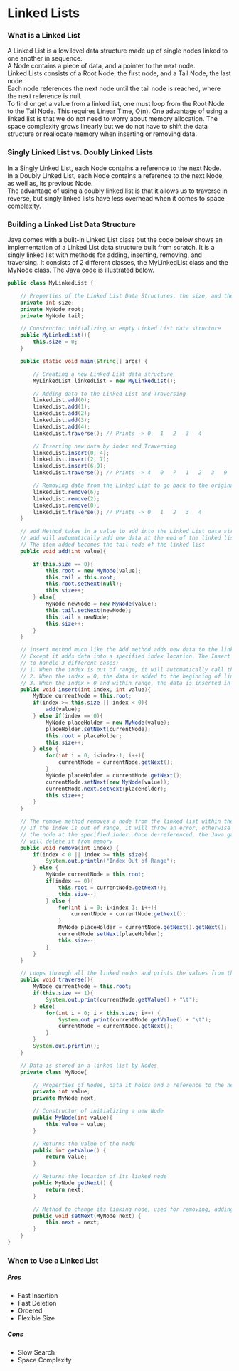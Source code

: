 # Linked Lists  

### What is a Linked List  

A Linked List is a low level data structure made up of single nodes linked to one another in sequence.  
A Node contains a piece of data, and a pointer to the next node.  
Linked Lists consists of a Root Node, the first node, and a Tail Node, the last node.  
Each node references the next node until the tail node is reached, where the next reference is null.  
To find or get a value from a linked list, one must loop from the Root Node to the Tail Node. This requires Linear Time, O(n). One advantage of using a linked list is that we do not need to worry about memory allocation. The space complexity grows linearly but we do not have to shift the data structure or reallocate memory when inserting or removing data.  

### Singly Linked List vs. Doubly Linked Lists  

In a Singly Linked List, each Node contains a reference to the next Node.  
In a Doubly Linked List, each Node contains a reference to the next Node, as well as, its previous Node.  
The advantage of using a doubly linked list is that it allows us to traverse in reverse, but singly linked lists have less overhead when it comes to space complexity.  

### Building a Linked List Data Structure  

Java comes with a built-in Linked List class but the code below shows an implementation of a Linked List data structure built from scratch. It is a singly linked list with methods for adding, inserting, removing, and traversing. It consists of 2 different classes, the MyLinkedList class and the MyNode class. The [Java code](./src/datastructures/linkedlists/MyLinkedList.java) is illustrated below.  

```Java
public class MyLinkedList {

    // Properties of the Linked List Data Structures, the size, and the pointers to the root and tail Nodes
    private int size;
    private MyNode root;
    private MyNode tail;

    // Constructor initializing an empty Linked List data structure
    public MyLinkedList(){
        this.size = 0;
    }

    public static void main(String[] args) {

        // Creating a new Linked List data structure
        MyLinkedList linkedList = new MyLinkedList();

        // Adding data to the Linked List and Traversing
        linkedList.add(0);
        linkedList.add(1);
        linkedList.add(2);
        linkedList.add(3);
        linkedList.add(4);
        linkedList.traverse(); // Prints -> 0	1	2	3	4

        // Inserting new data by index and Traversing
        linkedList.insert(0, 4);
        linkedList.insert(2, 7);
        linkedList.insert(6,9);
        linkedList.traverse(); // Prints -> 4	0	7	1	2	3	9	4

        // Removing data from the Linked List to go back to the original
        linkedList.remove(6);
        linkedList.remove(2);
        linkedList.remove(0);
        linkedList.traverse(); // Prints -> 0	1	2	3	4
    }

    // add Method takes in a value to add into the Linked List data structure
    // add will automatically add new data at the end of the linked list
    // The item added becomes the tail node of the linked list
    public void add(int value){

        if(this.size == 0){
            this.root = new MyNode(value);
            this.tail = this.root;
            this.root.setNext(null);
            this.size++;
        } else{
            MyNode newNode = new MyNode(value);
            this.tail.setNext(newNode);
            this.tail = newNode;
            this.size++;
        }
    }

    // insert method much like the Add method adds new data to the linked list
    // Except it adds data into a specified index location. The Insert method needs
    // to handle 3 different cases:
    // 1. When the index is out of range, it will automatically call the add method
    // 2. When the index = 0, the data is added to the beginning of linked list, which becomes the new root node
    // 3. When the index > 0 and within range, the data is inserted in place
    public void insert(int index, int value){
        MyNode currentNode = this.root;
        if(index >= this.size || index < 0){
            add(value);
        } else if(index == 0){
            MyNode placeHolder = new MyNode(value);
            placeHolder.setNext(currentNode);
            this.root = placeHolder;
            this.size++;
        } else {
            for(int i = 0; i<index-1; i++){
                currentNode = currentNode.getNext();
            }
            MyNode placeHolder = currentNode.getNext();
            currentNode.setNext(new MyNode(value));
            currentNode.next.setNext(placeHolder);
            this.size++;
        }
    }

    // The remove method removes a node from the linked list within the specified index
    // If the index is out of range, it will throw an error, otherwise it will de-reference
    // the node at the specified index. Once de-referenced, the Java garbage collection
    // will delete it from memory
    public void remove(int index) {
        if(index < 0 || index >= this.size){
            System.out.println("Index Out of Range");
        } else {
            MyNode currentNode = this.root;
            if(index == 0){
                this.root = currentNode.getNext();
                this.size--;
            } else {
                for(int i = 0; i<index-1; i++){
                    currentNode = currentNode.getNext();
                }
                MyNode placeHolder = currentNode.getNext().getNext();
                currentNode.setNext(placeHolder);
                this.size--;
            }
        }
    }

    // Loops through all the linked nodes and prints the values from the root node to the tail node
    public void traverse(){
        MyNode currentNode = this.root;
        if(this.size == 1){
            System.out.print(currentNode.getValue() + "\t");
        } else{
            for(int i = 0; i < this.size; i++) {
                System.out.print(currentNode.getValue() + "\t");
                currentNode = currentNode.getNext();
            }
        }
        System.out.println();
    }

    // Data is stored in a linked list by Nodes
    private class MyNode{

        // Properties of Nodes, data it holds and a reference to the next linked node
        private int value;
        private MyNode next;

        // Constructor of initializing a new Node
        public MyNode(int value){
            this.value = value;
        }

        // Returns the value of the node
        public int getValue() {
            return value;
        }

        // Returns the location of its linked node
        public MyNode getNext() {
            return next;
        }

        // Method to change its linking node, used for removing, adding, and inserting data
        public void setNext(MyNode next) {
            this.next = next;
        }
    }
}
```  

### When to Use a Linked List  

##### Pros  
  - Fast Insertion
  - Fast Deletion
  - Ordered
  - Flexible Size  

##### Cons  
  - Slow Search
  - Space Complexity  
